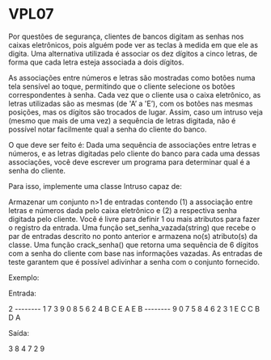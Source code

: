 # VPL07

Por questões de segurança, clientes de bancos digitam as senhas nos caixas eletrônicos, pois alguém pode ver as teclas à medida em que ele as digita. 
Uma alternativa utilizada é associar os dez dígitos a cinco letras, de forma que cada letra esteja associada a dois dígitos.

As associações entre números e letras são mostradas como botões numa tela sensível ao toque, permitindo que o cliente selecione os botões correspondentes à senha. 
Cada vez que o cliente usa o caixa eletrônico, as letras utilizadas são as mesmas (de 'A’ a 'E’), com os botões nas mesmas posições, 
mas os dígitos são trocados de lugar. Assim, caso um intruso veja (mesmo que mais de uma vez) a sequência de letras digitada, não é possível notar facilmente 
qual a senha do cliente do banco.

O que deve ser feito é: Dada uma sequência de associações entre letras e números, e as letras digitadas pelo cliente do banco para cada uma dessas associações, 
você deve escrever um programa para determinar qual é a senha do cliente.

Para isso, implemente uma classe Intruso capaz de:

Armazenar um conjunto n>1 de entradas contendo (1) a associação entre letras e números dada pelo caixa eletrônico e (2) a respectiva senha digitada pelo cliente. 
Você é livre para definir 1 ou mais atributos para fazer o registro da entrada.
Uma função set_senha_vazada(string) que recebe o par de entradas descrito no ponto anterior e armazena no(s) atributo(s) da classe.
Uma função crack_senha() que retorna uma sequência de 6 dígitos com a senha do cliente com base nas informações vazadas. 
As entradas de teste garantem que é possível adivinhar a senha com o conjunto fornecido.

Exemplo:

Entrada:

2 -------- 1 7 3 9 0 8 5 6 2 4 B C E A E B -------- 9 0 7 5 8 4 6 2 3 1 E C C B D A

Saída:

3 8 4 7 2 9

